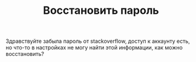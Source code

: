 ﻿---
title: "Восстановить пароль"
se.owner.user_id: 513051
se.owner.display_name: "Елизавета"
se.owner.link: "https://ru.meta.stackoverflow.com/users/513051/%d0%95%d0%bb%d0%b8%d0%b7%d0%b0%d0%b2%d0%b5%d1%82%d0%b0"
se.link: "https://ru.meta.stackoverflow.com/questions/12320/%d0%92%d0%be%d1%81%d1%81%d1%82%d0%b0%d0%bd%d0%be%d0%b2%d0%b8%d1%82%d1%8c-%d0%bf%d0%b0%d1%80%d0%be%d0%bb%d1%8c"
se.question_id: 12320
se.post_type: question
---
<p>Здравствуйте забыла пароль от stackoverflow, доступ к аккаунту есть, но что-то в настройках не могу найти этой информации, как можно восстановить?</p>
